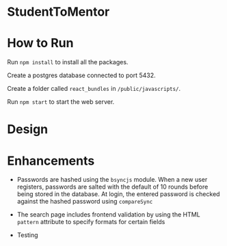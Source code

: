 # StudentToMentor

# How to Run

Run `npm install` to install all the packages.

Create a postgres database connected to port 5432.

Create a folder called `react_bundles` in `/public/javascripts/`.

Run `npm start` to start the web server.

# Design

# Enhancements

- Passwords are hashed using the `bsyncjs` module. When a new user registers, passwords are salted with the default of 10 rounds before being stored in the database. At login, the entered password is checked against the hashed password using `compareSync`

- The search page includes frontend validation by using the HTML `pattern` attribute to specify formats for certain fields

- Testing
